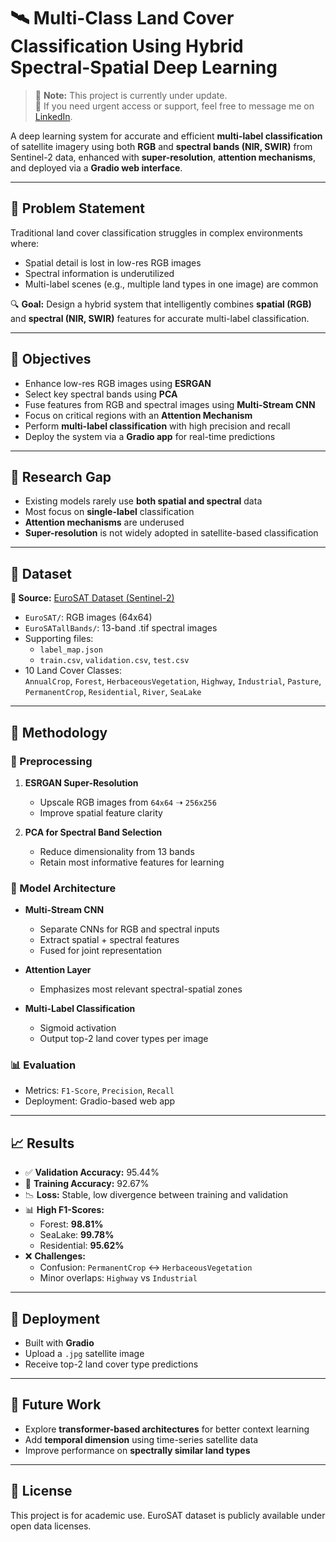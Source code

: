 # 🛰️ Multi-Class Land Cover Classification Using Hybrid Spectral-Spatial Deep Learning

> 🚧 **Note:** This project is currently under update.  
> 🔔 If you need urgent access or support, feel free to message me on [LinkedIn](https://www.linkedin.com/in/harshith-potnuri-144har/).

A deep learning system for accurate and efficient **multi-label classification** of satellite imagery using both **RGB** and **spectral bands (NIR, SWIR)** from Sentinel-2 data, enhanced with **super-resolution**, **attention mechanisms**, and deployed via a **Gradio web interface**.

---

## 📌 Problem Statement

Traditional land cover classification struggles in complex environments where:

- Spatial detail is lost in low-res RGB images  
- Spectral information is underutilized  
- Multi-label scenes (e.g., multiple land types in one image) are common  

🔍 **Goal:** Design a hybrid system that intelligently combines **spatial (RGB)** and **spectral (NIR, SWIR)** features for accurate multi-label classification.

---

## 🎯 Objectives

- Enhance low-res RGB images using **ESRGAN**  
- Select key spectral bands using **PCA**  
- Fuse features from RGB and spectral images using **Multi-Stream CNN**  
- Focus on critical regions with an **Attention Mechanism**  
- Perform **multi-label classification** with high precision and recall  
- Deploy the system via a **Gradio app** for real-time predictions

---

## 🧠 Research Gap

- Existing models rarely use **both spatial and spectral** data  
- Most focus on **single-label** classification  
- **Attention mechanisms** are underused  
- **Super-resolution** is not widely adopted in satellite-based classification

---

## 📂 Dataset

**📡 Source:** [EuroSAT Dataset (Sentinel-2)](https://github.com/phelber/eurosat)

- `EuroSAT/`: RGB images (64x64)
- `EuroSATallBands/`: 13-band .tif spectral images
- Supporting files:  
  - `label_map.json`  
  - `train.csv`, `validation.csv`, `test.csv`  
- 10 Land Cover Classes:  
  `AnnualCrop`, `Forest`, `HerbaceousVegetation`, `Highway`, `Industrial`, `Pasture`, `PermanentCrop`, `Residential`, `River`, `SeaLake`

---

## 🧪 Methodology

### 🔧 Preprocessing

1. **ESRGAN Super-Resolution**
   - Upscale RGB images from `64x64` ➝ `256x256`
   - Improve spatial feature clarity

2. **PCA for Spectral Band Selection**
   - Reduce dimensionality from 13 bands  
   - Retain most informative features for learning

### 🧠 Model Architecture

- **Multi-Stream CNN**
  - Separate CNNs for RGB and spectral inputs
  - Extract spatial + spectral features
  - Fused for joint representation

- **Attention Layer**
  - Emphasizes most relevant spectral-spatial zones

- **Multi-Label Classification**
  - Sigmoid activation
  - Output top-2 land cover types per image

### 📊 Evaluation

- Metrics: `F1-Score`, `Precision`, `Recall`
- Deployment: Gradio-based web app

---

## 📈 Results

- ✅ **Validation Accuracy:** 95.44%  
- 🔁 **Training Accuracy:** 92.67%  
- 📉 **Loss:** Stable, low divergence between training and validation  
- 📊 **High F1-Scores:**  
  - Forest: **98.81%**  
  - SeaLake: **99.78%**  
  - Residential: **95.62%**  
- ❌ **Challenges:**  
  - Confusion: `PermanentCrop` ↔ `HerbaceousVegetation`  
  - Minor overlaps: `Highway` vs `Industrial`

---

## 🚀 Deployment

- Built with **Gradio**
- Upload a `.jpg` satellite image
- Receive top-2 land cover type predictions

---

## 🔮 Future Work

- Explore **transformer-based architectures** for better context learning  
- Add **temporal dimension** using time-series satellite data  
- Improve performance on **spectrally similar land types**

---

## 📄 License

This project is for academic use. EuroSAT dataset is publicly available under open data licenses.
